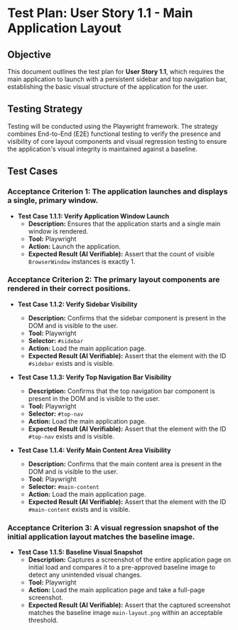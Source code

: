 # Test Plan: User Story 1.1 - Main Application Layout

## Objective
This document outlines the test plan for **User Story 1.1**, which requires the main application to launch with a persistent sidebar and top navigation bar, establishing the basic visual structure of the application for the user.

## Testing Strategy
Testing will be conducted using the Playwright framework. The strategy combines End-to-End (E2E) functional testing to verify the presence and visibility of core layout components and visual regression testing to ensure the application's visual integrity is maintained against a baseline.

## Test Cases

### Acceptance Criterion 1: The application launches and displays a single, primary window.

*   **Test Case 1.1.1: Verify Application Window Launch**
    *   **Description:** Ensures that the application starts and a single main window is rendered.
    *   **Tool:** Playwright
    *   **Action:** Launch the application.
    *   **Expected Result (AI Verifiable):** Assert that the count of visible `BrowserWindow` instances is exactly 1.

### Acceptance Criterion 2: The primary layout components are rendered in their correct positions.

*   **Test Case 1.1.2: Verify Sidebar Visibility**
    *   **Description:** Confirms that the sidebar component is present in the DOM and is visible to the user.
    *   **Tool:** Playwright
    *   **Selector:** `#sidebar`
    *   **Action:** Load the main application page.
    *   **Expected Result (AI Verifiable):** Assert that the element with the ID `#sidebar` exists and is visible.

*   **Test Case 1.1.3: Verify Top Navigation Bar Visibility**
    *   **Description:** Confirms that the top navigation bar component is present in the DOM and is visible to the user.
    *   **Tool:** Playwright
    *   **Selector:** `#top-nav`
    *   **Action:** Load the main application page.
    *   **Expected Result (AI Verifiable):** Assert that the element with the ID `#top-nav` exists and is visible.

*   **Test Case 1.1.4: Verify Main Content Area Visibility**
    *   **Description:** Confirms that the main content area is present in the DOM and is visible to the user.
    *   **Tool:** Playwright
    *   **Selector:** `#main-content`
    *   **Action:** Load the main application page.
    *   **Expected Result (AI Verifiable):** Assert that the element with the ID `#main-content` exists and is visible.

### Acceptance Criterion 3: A visual regression snapshot of the initial application layout matches the baseline image.

*   **Test Case 1.1.5: Baseline Visual Snapshot**
    *   **Description:** Captures a screenshot of the entire application page on initial load and compares it to a pre-approved baseline image to detect any unintended visual changes.
    *   **Tool:** Playwright
    *   **Action:** Load the main application page and take a full-page screenshot.
    *   **Expected Result (AI Verifiable):** Assert that the captured screenshot matches the baseline image `main-layout.png` within an acceptable threshold.